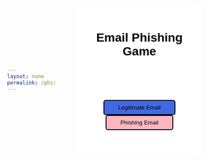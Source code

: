 ```yaml
---
layout: none
permalink: /phishing
---
```


<!-- <div style="border: 2px solid black; border-radius: 20px; padding: 20px;"> -->

<head>
  <meta charset="UTF-8">
  <meta name="viewport" content="width=device-width, initial-scale=1.0">
  <style>
    :root {
      --pastel-pink: #ffb6c1;
      --dark-pink: #ff69b4;
      --purple: #9b30ff;
      --blue: #4169e1;
      --black: #000000;
      --green: #90EE90;
      --red: #ffb6c1;
      --gray: #A9A9A9;
      --font-family: 'Comic Sans MS', cursive, sans-serif;
    }
    body {
      display: flex;
      justify-content: center;
      align-items: center;
      height: 100vh; /* Set the height of the body to full viewport height */
      margin: 0; /* Remove default margin */
      background-color: var(--white); /* White background */
      color: var(--black); /* Black text */
      font-family: var(--font-family);
    }
    #game-container {
      margin: 50px;
      text-align: center; /* Center align text */
      max-width: 600px;
    }
    #result {
      font-weight: bold;
      margin-top: 20px;
      color: var(--dark-pink); /* Dark pink text */
    }
    #email-text {
      color: var(--gray); /* Dark pink text */
      text-align: center; /* Align email text to the left */
    }
    .button-legitimate {
      padding: .5rem 2rem;
      color: var(--white);
      background-color: var(--blue);
      border-radius: 5px;
      border: 2px solid black;
      cursor: pointer;
      transition: background-color 0.3s ease;
    }
     .button-phishing {
      padding: .5rem 2rem;
      color: var(--white);
      background-color: var(--pastel-pink);
      border-radius: 5px;
      border: 2px solid black;
      cursor: pointer;
      transition: background-color 0.3s ease;
    }
    .button-legitimate:hover {
      background-color: var(--blue);
    }
     .button-phishing:hover {
      background-color: var(--blue);
    }
  </style>
</head>
<body id="body">
<div id="game-container" style="border: none; border-radius: 20px; padding: 20px; background-color: white;">
  <div id="content-container">
    <h1>Email Phishing Game</h1>
    <br>
    <br>
    <p id="email-text"></p>
    <br>
    <br>
    <button class="button-legitimate" onclick="checkAnswer(true)">Legitimate Email</button>
    <button class="button-phishing" onclick="checkAnswer(false)">Phishing Email</button>
    <br>
    <br>
    <p id="result"></p>
  </div>
</div>


<script>
  const emails = [
    {
      text: "Dear Beloved Friend, I know this message will come to you as surprised but permit me of my desire to go into business relationship with you. I am Miss Naomi Surugaba a daughter to late Al-badari Surugaba of Libya whom was murdered during the recent civil war in Libya in March 2011, before his death my late father was a strong supporter and a member of late Moammar Gadhafi Government in Tripoli. Meanwhile before the incident, my late Father came to Cotonou Benin republic with the sum of USD4, 200,000.00 (US$4.2M) which he deposited in a Bank here in Cotonou Benin Republic West Africa for safe keeping. I am here seeking for an avenue to transfer the fund to you in only you're reliable and trustworthy person to Investment the fund. I am here in Benin Republic because of the death of my parent's and I want you to help me transfer the fund into your bank account for investment purpose. Please I will offer you 20% of the total sum of USD4.2M for your assistance. Please I wish to transfer the fund urgently without delay into your account and also wish to relocate to your country due to the poor condition in Benin, as to enable me continue my education as I was a medical student before the sudden death of my parent's. Reply to my alternative email:missnaomisurugaba2@hotmail.com, Your immediate response would be appreciated.",
      isLegitimate: false
    },
    {
      text: "Hello user, your recent purchase has been confirmed. If you did not make this purchase, please contact us immediately.",
      isLegitimate: true
    },
    {
      text: "URGENT: Your account will be suspended unless you verify your information. Click the link to proceed: https://fakephishingsite.com/verify",
      isLegitimate: false
    },
    {
      text: "Dear customer, thank you for your recent order. Here is your order confirmation: Order #123456",
      isLegitimate: true
    },
    {
      text: "Thanks for working with us. Your bill for $373.75 was due on 28 Aug 2016. If you've already paid it, please ignore this email and sorry for bothering you. If you've not paid it, please do so as soon as possible. To view your bill visit https://in.xero.com/5LQDhRwfvoQfeDtLDMqkk1JWSqC4Cm.Jt4VVJRsGN. If you've got any questions, or want to arrange alternative payment don't hesitate to get in touch. Thanks, NJW Limited",
      isLegitimate: false
    },
    {
      text: "Congratulations! You've won a prize. Click the link to claim: https://amazon.com/winner",
      isLegitimate: false
    },
    {
      text: "Important update: Your software requires an immediate update. Click the link to download: https://legitsoftwaredownload.com",
      isLegitimate: true
    },
    {
      text: "Account notification: Your account has been logged in from a new device. Verify your identity: https://fakephishingsite.com/verify",
      isLegitimate: false
    },
    {
      text: "Invoice: Your recent payment is successful. Here is your invoice: Invoice #789012",
      isLegitimate: true
    },
    {
      text: "Security Notice: Your password has expired. Click the link to change it: https://fakephishingsite.com/changepassword",
      isLegitimate: false
    }
  ];
  let currentLevel = 0;
  let correctAnswers = 0;
  // Function to shuffle the emails array
  function shuffle(array) {
    for (let i = array.length - 1; i > 0; i--) {
      const j = Math.floor(Math.random() * (i + 1));
      [array[i], array[j]] = [array[j], array[i]];
    }
  }
  // Shuffle the emails array
  shuffle(emails);

  function startGame() {
    if (currentLevel < 5) {
      document.getElementById("email-text").textContent = emails[currentLevel].text;
    } else {
      endGame();
    }
  }
  function checkAnswer(userResponse) {
    if (emails[currentLevel].isLegitimate === userResponse) {
      correctAnswers++;
      document.getElementById("body").style.backgroundColor = "lightgreen"; // Change background color to light green
    }

    // Set timeout to revert background color to white after 2 seconds
      setTimeout(function() {
        document.getElementById("body").style.backgroundColor = "white";
      }, 3000);

    currentLevel++;
    document.getElementById("result").textContent = "";
    startGame();
  }
  function endGame() {
    document.getElementById("game-container").innerHTML = `
      <h1>Game Over!</h1>
      <p>You completed the game with ${correctAnswers} correct answers out of 5 questions.</p>
    `;
  }
  // Start the game
  startGame();

  console.log(correctAnswers);
  
</script>
